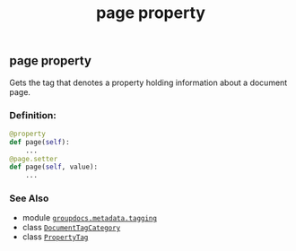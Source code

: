 ﻿---
title: page property
second_title: GroupDocs.Metadata for Python via .NET API References
description: 
type: docs
url: /python-net/groupdocs.metadata.tagging/documenttagcategory/page/
is_root: false
weight: 70
---

## page property


Gets the tag that denotes a property holding information about a document page.
### Definition:
```python
@property
def page(self):
    ...
@page.setter
def page(self, value):
    ...
```

### See Also
* module [`groupdocs.metadata.tagging`](../../)
* class [`DocumentTagCategory`](/metadata/python-net/groupdocs.metadata.tagging/documenttagcategory)
* class [`PropertyTag`](/metadata/python-net/groupdocs.metadata.tagging/propertytag)
